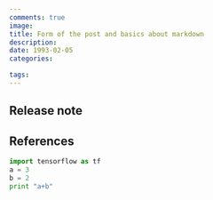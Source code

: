 ```yaml
---
comments: true
image:
title: Form of the post and basics about markdown
description:
date: 1993-02-05
categories:

tags:
---
```

## Release note

## References


``` python
import tensorflow as tf
a = 3
b = 2
print "a+b"
```
